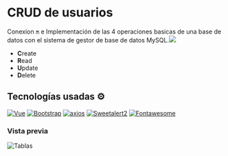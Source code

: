 # CRUD de usuarios
Conexion :on: e Implementación de las 4 operaciones basicas de una base de datos con el sistema de gestor de base de datos MySQL.![](https://www.svgrepo.com/show/355133/mysql.svg)

* **C**reate
* **R**ead
* **U**pdate
* **D**elete

## Tecnologías usadas  ⚙ 

[![Vue](https://img.shields.io/badge/Vue.js-v2.7.0-green)](https://vuejs.org/)
[![Bootstrap](https://img.shields.io/badge/Bootstrap-5.1.3-blueviolet)](https://getbootstrap.com/)
[![axios](https://img.shields.io/badge/axios.js-0.15.2-blue)](https://axios-http.com/)
[![Sweetalert2](https://img.shields.io/badge/Sweetalert2.js-11.4.19-ff69b4)](https://sweetalert2.github.io/)
[![Fontawesome](https://img.shields.io/badge/Fontawesome-6.0.0-yellow)](https://fontawesome.com/)



### Vista previa 

![Tablas ](https://i.postimg.cc/fLFpZsgR/vista-table.png)




